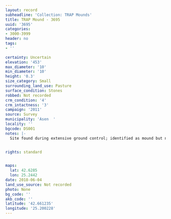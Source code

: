 ```yaml
---
layout: record
subheadline: 'Collection: TRAP Mounds'
title: TRAP Mound - 3695
uuid: '3695'
categories:
- 3000-3999
header: no
tags:
- ''

certainty: Uncertain
elevation: '453'
max_diameter: '10'
min_diameter: '10'
height: '0.3'
size_category: Small
surrounding_land_use: Pasture
surface_condition: Stones
robbed: Not recorded
crm_condition: '4'
crm_intactness: '3'
campaign: '2011'
source: Survey
municipality: 'Asen  '
locality: ''
bgcode: DS001
notes: |-
  Site found during extensive ground control; identified as mound but not fully registered; Height extrapolated not documented.


rights: standard


maps:
  lat: 42.6285
  lon: 25.2442
date: 2018-06-04
land_use_source: Not recorded
photo: None
bg_code: ''
akb_code: ''
latitude: '42.661235'
longitude: '25.200228'
---
```


